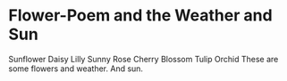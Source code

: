 # Flower-Poem and the Weather and Sun

Sunflower
Daisy
Lilly
Sunny
Rose
Cherry Blossom
Tulip
Orchid
These are some flowers and weather.
And sun. 
